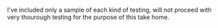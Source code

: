 I've included only a sample of each kind of testing,
will not proceed with very thourough testing for the purpose
of this take home.
